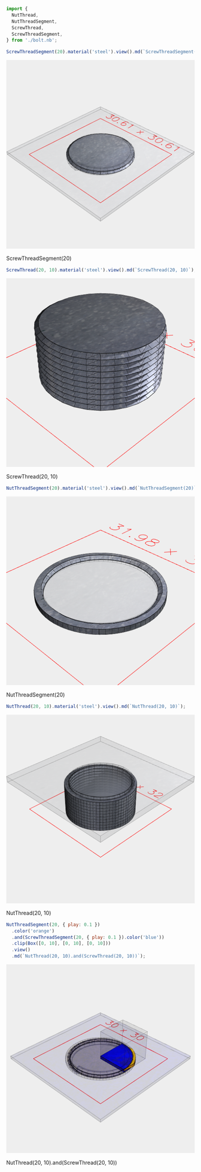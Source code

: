 ```JavaScript
import {
  NutThread,
  NutThreadSegment,
  ScrewThread,
  ScrewThreadSegment,
} from './bolt.nb';
```

```JavaScript
ScrewThreadSegment(20).material('steel').view().md(`ScrewThreadSegment(20)`);
```

![Image](examples.md.0.png)

ScrewThreadSegment(20)

```JavaScript
ScrewThread(20, 10).material('steel').view().md(`ScrewThread(20, 10)`);
```

![Image](examples.md.1.png)

ScrewThread(20, 10)

```JavaScript
NutThreadSegment(20).material('steel').view().md(`NutThreadSegment(20)`);
```

![Image](examples.md.2.png)

NutThreadSegment(20)

```JavaScript
NutThread(20, 10).material('steel').view().md(`NutThread(20, 10)`);
```

![Image](examples.md.3.png)

NutThread(20, 10)

```JavaScript
NutThreadSegment(20, { play: 0.1 })
  .color('orange')
  .and(ScrewThreadSegment(20, { play: 0.1 }).color('blue'))
  .clip(Box([0, 10], [0, 10], [0, 10]))
  .view()
  .md(`NutThread(20, 10).and(ScrewThread(20, 10))`);
```

![Image](examples.md.4.png)

NutThread(20, 10).and(ScrewThread(20, 10))
